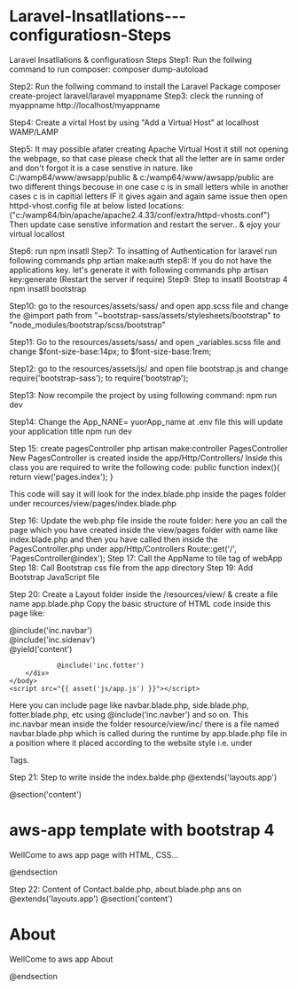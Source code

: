 # Laravel-Insatllations---configuratiosn-Steps
Laravel Insatllations &amp; configuratiosn Steps
Step1: Run the follwing command to run  composer:
composer dump-autoload

Step2: Run the follwing command to install the Laravel Package
composer create-project laravel/laravel myappname
Step3: cleck the running of myappname 
http://localhost/myappname

Step4: Create a virtal Host by using "Add a Virtual Host" at localhost WAMP/LAMP

Step5:  It may possible afater creating Apache Virtual Host it still not opening the webpage, so that case please check that all the letter are in same order and don't forgot it is a case senstive in nature. like 
C:/wamp64/www/awsapp/public & c:/wamp64/www/awsapp/public
are two different things becouse in one case c is in small letters while in another cases c is in capitial letters
IF it gives again and again same issue then open httpd-vhost.config file at below listed locations:
("c:/wamp64/bin/apache/apache2.4.33/conf/extra/httpd-vhosts.conf")
Then update case senstive information and restart  the server.. & ejoy your virtual locallost

Step6:	run 
	npm insatll 
Step7:	To insatting of Authentication for laravel run following commands 
	php artian make:auth
step8:	If you do not have the applications key. let's generate it with following commands 
	php artisan key:generate
	(Restart the server if require)
Step9: Step to insatll Bootstrap 4
	npm insatll bootstrap 

Step10: go to the resources/assets/sass/ and open app.scss file and change 
	the @import path from "~bootstrap-sass/assets/stylesheets/bootstrap" to
	"node_modules/bootstrap/scss/bootstrap"

Step11: Go to the resources/assets/sass/ and open _variables.scss file and change 
	$font-size-base:14px; to $font-size-base:1rem;

Step12: go to the resources/assets/js/ and open file bootstrap.js and change  
	require('bootstrap-sass'); to   require('bootstrap');

Step13: Now recompile the project by using following command:
	npm run dev

Step14: Change the App_NANE= yuorApp_name at .env file this will update your application title
	npm run dev

Step 15: create pagesController 
	php artisan make:controller PagesController 
	New PagesController is created inside the app/Http/Controllers/
	Inside this class you are required to write the following code:
 public function index(){
        return view('pages.index');
   }

This code will say it will look for the index.blade.php inside the pages folder under recources/view/pages/index.blade.php

Step 16: Update the web.php file inside the route folder: here you an call the page which you have created inside the view/pages folder with name like index.blade.php and then you have called then inside the PagesController.php  under app/Http/Controllers 
	Route::get('/', 'PagesController@index');
Step 17: Call the AppName to tile tag of webApp
	<title>{{config(‘app.name’,’My Default App Title’)}}</title>
Step 18: Call Bootstrap css file from the app directory
	<link rel=”stylesheet”  href=”{{asset(‘css/app.css’)}}” >
Step 19: Add Bootstrap JavaScript file 
	<script src="{{ asset('js/app.js') }}"></script>

Step 20: Create a Layout folder inside the /resources/view/ & create a file name app.blade.php
	Copy the basic structure of HTML code inside this page like:

<!doctype html>
<html lang="{{ app()->getLocale() }}">
    <head>
        <meta charset="utf-8">
        <meta http-equiv="X-UA-Compatible" content="IE=edge">
        <meta name="viewport" content="width=device-width, initial-scale=1">
    <link rel="stylesheet" href="{{asset('css/app.css')}}">
    <title>{{config('app.name','aws-App')}}</title>
    <head>
    <body>       
        <div class="container"> <!-- <div class="container-fluid"> -->
                @include('inc.navbar')<br>
                <div class="row" style="//background:white;"> 
                        <div class="col-sm-3">@include('inc.sidenav')</div>
                        <div class="col-sm-9">@yield('content') </div>
                </div>
                
                @include('inc.fotter')
        </div> 
    </body>
    <script src="{{ asset('js/app.js') }}"></script>
</html>

Here you can include page like navbar.blade.php, side.blade.php, fotter.blade.php, etc using @include(‘inc.navber’) and so on. 
This inc.navbar mean inside the folder  resource/view/inc/ there is a file named navbar.blade.php  which is called during the runtime by app.blade.php file in a position where it placed according to the website style i.e. under <Div></div> Tags.

Step 21: Step to write inside the index.balde.php
 @extends('layouts.app')  

 @section('content')
 <div class="jumbotron">
      <h1> aws-app template with bootstrap 4 </h1>
      <p> WellCome to aws app page with  HTML, CSS...</p>
    </div>
   
 @endsection
 

Step 22: Content of Contact.balde.php, about.blade.php ans  on 
	@extends('layouts.app') <!-- calling Inside the layout folder the app.blade.php file --> 
@section('content')
    <h1>About </h1>
    <p> WellCome to aws app About   </p>
@endsection
 
